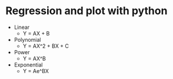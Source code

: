 # Regression and plot with python

- Linear
  - Y = AX + B
- Polynomial
  - Y = AX^2 + BX + C
- Power
  - Y = AX^B
- Exponential
  - Y = Ae^BX
